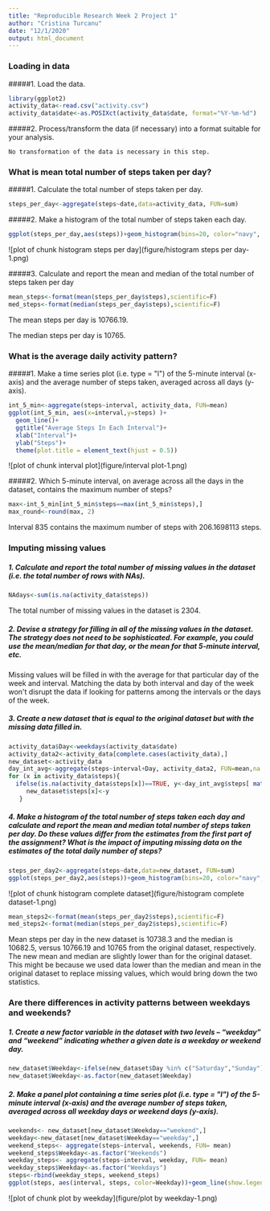 ```yaml
---
title: "Reproducible Research Week 2 Project 1"
author: "Cristina Turcanu"
date: "12/1/2020"
output: html_document
---
```


### Loading in data  

#####1. Load the data.  


```r
library(ggplot2)
activity_data<-read.csv("activity.csv")
activity_data$date<-as.POSIXct(activity_data$date, format="%Y-%m-%d")
```

#####2. Process/transform the data (if necessary) into a format suitable for your analysis.  

    No transformation of the data is necessary in this step.
    
### What is mean total number of steps taken per day?  

#####1. Calculate the total number of steps taken per day.  


```r
steps_per_day<-aggregate(steps~date,data=activity_data, FUN=sum)
```

#####2. Make a histogram of the total number of steps taken each day.  


```r
ggplot(steps_per_day,aes(steps))+geom_histogram(bins=20, color="navy", fill="skyblue2", size=.2)+labs(x="Steps", y="Count")+ggtitle("Steps per Day")+theme(plot.title = element_text(hjust = 0.5))
```

![plot of chunk histogram steps per day](figure/histogram steps per day-1.png)

#####3. Calculate and report the mean and median of the total number of steps taken per day  


```r
mean_steps<-format(mean(steps_per_day$steps),scientific=F)
med_steps<-format(median(steps_per_day$steps),scientific=F)
```

The mean steps per day is 10766.19.

The median steps per day is 10765.  

### What is the average daily activity pattern?  

#####1. Make a time series plot (i.e. type = "l") of the 5-minute interval (x-axis) and the average number of steps taken, averaged across all days (y-axis).  


```r
int_5_min<-aggregate(steps~interval, activity_data, FUN=mean)
ggplot(int_5_min, aes(x=interval,y=steps) )+
  geom_line()+
  ggtitle("Average Steps In Each Interval")+
  xlab("Interval")+
  ylab("Steps")+ 
  theme(plot.title = element_text(hjust = 0.5))
```

![plot of chunk interval plot](figure/interval plot-1.png)

#####2. Which 5-minute interval, on average across all the days in the dataset, contains the maximum number of steps?  


```r
max<-int_5_min[int_5_min$steps==max(int_5_min$steps),]
max_round<-round(max, 2)
```

Interval 835 contains the maximum number of steps with 206.1698113 steps.  

### Imputing missing values  

##### 1. Calculate and report the total number of missing values in the dataset (i.e. the total number of rows with NAs).  


```r
NAdays<-sum(is.na(activity_data$steps))
```

The total number of missing values in the dataset is 2304.  

##### 2. Devise a strategy for filling in all of the missing values in the dataset. The strategy does not need to be sophisticated. For example, you could use the mean/median for that day, or the mean for that 5-minute interval, etc.  

Missing values will be filled in with the average for that particular day of the week and interval. Matching the data by both interval and day of the week won't disrupt the data if looking for patterns among the intervals or the days of the week.  

##### 3. Create a new dataset that is equal to the original dataset but with the missing data filled in.  


```r
activity_data$Day<-weekdays(activity_data$date)
activity_data2<-activity_data[complete.cases(activity_data),]
new_dataset<-activity_data
day_int_avg<-aggregate(steps~interval+Day, activity_data2, FUN=mean,na.rm=TRUE)
for (x in activity_data$steps){
  ifelse(is.na(activity_data$steps[x])==TRUE, y<-day_int_avg$steps[ match(paste(activity_data$Day[x] , activity_data$interval[x]), paste(day_int_avg$Day,day_int_avg$interval))],y<-activity_data$steps[x] )
     new_dataset$steps[x]<-y
   }
```

##### 4. Make a histogram of the total number of steps taken each day and calculate and report the mean and median total number of steps taken per day. Do these values differ from the estimates from the first part of the assignment? What is the impact of imputing missing data on the estimates of the total daily number of steps? 


```r
steps_per_day2<-aggregate(steps~date,data=new_dataset, FUN=sum)
ggplot(steps_per_day2,aes(steps))+geom_histogram(bins=20, color="navy", fill="skyblue2", size=.2)+labs(x="Steps", y="Count")+ggtitle("Steps per Day (Accounting For Missing Data)")+theme(plot.title = element_text(hjust = 0.5))
```

![plot of chunk histogram complete dataset](figure/histogram complete dataset-1.png)

```r
mean_steps2<-format(mean(steps_per_day2$steps),scientific=F)
med_steps2<-format(median(steps_per_day2$steps),scientific=F)
```

Mean steps per day in the new dataset is 10738.3 and the median is 10682.5, versus 10766.19 and 10765 from the original dataset, respectively.  
The new mean and median are slightly lower than for the original dataset. This might be because we used data lower than the median and mean in the original dataset to replace missing values, which would bring down the two statistics.  

### Are there differences in activity patterns between weekdays and weekends?  

##### 1. Create a new factor variable in the dataset with two levels – “weekday” and “weekend” indicating whether a given date is a weekday or weekend day.  
  

```r
new_dataset$Weekday<-ifelse(new_dataset$Day %in% c("Saturday","Sunday"), "weekend", "weekday")
new_dataset$Weekday<-as.factor(new_dataset$Weekday)
```
  
##### 2. Make a panel plot containing a time series plot (i.e. type = "l") of the 5-minute interval (x-axis) and the average number of steps taken, averaged across all weekday days or weekend days (y-axis).  


```r
weekends<- new_dataset[new_dataset$Weekday=="weekend",]
weekday<-new_dataset[new_dataset$Weekday=="weekday",]
weekend_steps<- aggregate(steps~interval, weekends, FUN= mean)
weekend_steps$Weekday<-as.factor("Weekends")
weekday_steps<- aggregate(steps~interval, weekday, FUN= mean)
weekday_steps$Weekday<-as.factor("Weekdays")
steps<-rbind(weekday_steps, weekend_steps)
ggplot(steps, aes(interval, steps, color=Weekday))+geom_line(show.legend=FALSE)+ facet_wrap(~Weekday, nrow =2, ncol = 1)+ggtitle("Average Steps by Time of Day")+theme(plot.title = element_text(hjust = 0.5))
```

![plot of chunk plot by weekday](figure/plot by weekday-1.png)
